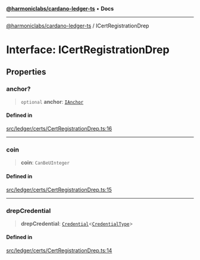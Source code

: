 [**@harmoniclabs/cardano-ledger-ts**](../README.md) • **Docs**

***

[@harmoniclabs/cardano-ledger-ts](../globals.md) / ICertRegistrationDrep

# Interface: ICertRegistrationDrep

## Properties

### anchor?

> `optional` **anchor**: [`IAnchor`](IAnchor.md)

#### Defined in

[src/ledger/certs/CertRegistrationDrep.ts:16](https://github.com/HarmonicLabs/cardano-ledger-ts/blob/94dd590ffe94133126b0d8d49920fc7b002e1975/src/ledger/certs/CertRegistrationDrep.ts#L16)

***

### coin

> **coin**: `CanBeUInteger`

#### Defined in

[src/ledger/certs/CertRegistrationDrep.ts:15](https://github.com/HarmonicLabs/cardano-ledger-ts/blob/94dd590ffe94133126b0d8d49920fc7b002e1975/src/ledger/certs/CertRegistrationDrep.ts#L15)

***

### drepCredential

> **drepCredential**: [`Credential`](../classes/Credential.md)\<[`CredentialType`](../enumerations/CredentialType.md)\>

#### Defined in

[src/ledger/certs/CertRegistrationDrep.ts:14](https://github.com/HarmonicLabs/cardano-ledger-ts/blob/94dd590ffe94133126b0d8d49920fc7b002e1975/src/ledger/certs/CertRegistrationDrep.ts#L14)
